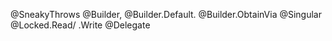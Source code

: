@SneakyThrows
@Builder, @Builder.Default. @Builder.ObtainVia
@Singular
@Locked.Read/ .Write
@Delegate